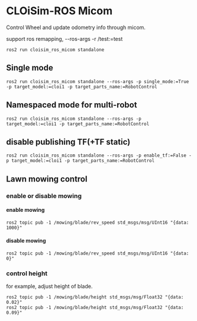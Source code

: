 # CLOiSim-ROS Micom

Control Wheel and update odometry info through micom.

support ros remapping, --ros-args -r /test:=test

```shell
ros2 run cloisim_ros_micom standalone
```

## Single mode

```shell
ros2 run cloisim_ros_micom standalone --ros-args -p single_mode:=True -p target_model:=cloi1 -p target_parts_name:=RobotControl
```

## Namespaced mode for multi-robot

```shell
ros2 run cloisim_ros_micom standalone --ros-args -p target_model:=cloi1 -p target_parts_name:=RobotControl
```

## disable publishing TF(+TF static)

```shell
ros2 run cloisim_ros_micom standalone --ros-args -p enable_tf:=False -p target_model:=cloi1 -p target_parts_name:=RobotControl
```

## Lawn mowing control

### enable or disable mowing

#### enable mowing

```shell
ros2 topic pub -1 /mowing/blade/rev_speed std_msgs/msg/UInt16 "{data: 1000}"
```

#### disable mowing

```shell
ros2 topic pub -1 /mowing/blade/rev_speed std_msgs/msg/UInt16 "{data: 0}"
```

### control height

for example, adjust height of blade.

```shell
ros2 topic pub -1 /mowing/blade/height std_msgs/msg/Float32 "{data: 0.02}"
ros2 topic pub -1 /mowing/blade/height std_msgs/msg/Float32 "{data: 0.09}"
```
